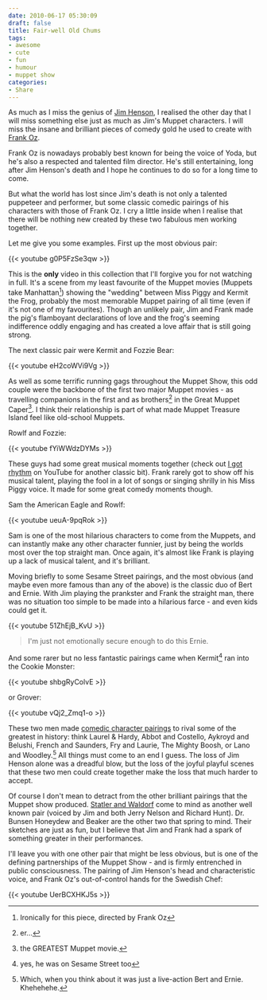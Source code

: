 ```yaml
---
date: 2010-06-17 05:30:09
draft: false
title: Fair-well Old Chums
tags:
- awesome
- cute
- fun
- humour
- muppet show
categories:
- Share
---
```


As much as I miss the genius of [Jim Henson](http://en.wikipedia.org/wiki/Jim_Henson), I realised the other day that I will miss something else just as much as Jim's Muppet characters. I will miss the insane and brilliant pieces of comedy gold he used to create with [Frank Oz](http://en.wikipedia.org/wiki/Frank_Oz).

Frank Oz is nowadays probably best known for being the voice of Yoda, but he's also a respected and talented film director. He's still entertaining, long after Jim Henson's death and I hope he continues to do so for a long time to come.

But what the world has lost since Jim's death is not only a talented puppeteer and performer, but some classic comedic pairings of his characters with those of Frank Oz. I cry a little inside when I realise that there will be nothing new created by these two fabulous men working together.

Let me give you some examples. First up the most obvious pair:

{{< youtube g0P5FzSe3qw >}}

This is the **only** video in this collection that I'll forgive you for not watching in full. It's a scene from my least favourite of the Muppet movies (Muppets take Manhattan[^1]) showing the "wedding" between Miss Piggy and Kermit the Frog, probably the most memorable Muppet pairing of all time (even if it's not one of my favourites). Though an unlikely pair, Jim and Frank made the pig's flamboyant declarations of love and the frog's seeming indifference oddly engaging and has created a love affair that is still going strong.

The next classic pair were Kermit and Fozzie Bear:

{{< youtube eH2coWVi9Vg >}}

As well as some terrific running gags throughout the Muppet Show, this odd couple were the backbone of the first two major Muppet movies - as travelling companions in the first and as brothers[^2] in the Great Muppet Caper[^3]. I think their relationship is part of what made Muppet Treasure Island feel like old-school Muppets.

Rowlf and Fozzie:

{{< youtube fYiWWdzDYMs >}}

These guys had some great musical moments together (check out [I got rhythm](https://www.youtube.com/watch?v=32j8M5G1f8o) on YouTube for another classic bit). Frank rarely got to show off his musical talent, playing the fool in a lot of songs or singing shrilly in his Miss Piggy voice. It made for some great comedy moments though.

Sam the American Eagle and Rowlf:

{{< youtube ueuA-9pqRok >}}

Sam is one of the most hilarious characters to come from the Muppets, and can instantly make any other character funnier, just by being the worlds most over the top straight man. Once again, it's almost like Frank is playing up a lack of musical talent, and it's brilliant.

Moving briefly to some Sesame Street pairings, and the most obvious (and maybe even more famous than any of the above) is the classic duo of Bert and Ernie. With Jim playing the prankster and Frank the straight man, there was no situation too simple to be made into a hilarious farce - and even kids could get it.

{{< youtube 51ZhEjB_KvU >}}

> I'm just not emotionally secure enough to do this Ernie.

And some rarer but no less fantastic pairings came when Kermit[^4] ran into the Cookie Monster:

{{< youtube shbgRyColvE >}}

or Grover:

{{< youtube vQj2_Zmq1-o >}}

These two men made [comedic character pairings](http://en.wikipedia.org/wiki/Double_act) to rival some of the greatest in history: think Laurel & Hardy, Abbot and Costello, Aykroyd and Belushi, French and Saunders, Fry and Laurie, The Mighty Boosh, or Lano and Woodley.[^5] All things must come to an end I guess. The loss of Jim Henson alone was a dreadful blow, but the loss of the joyful playful scenes that these two men could create together make the loss that much harder to accept.

Of course I don't mean to detract from the other brilliant pairings that the Muppet show produced. [Statler and Waldorf](http://en.wikipedia.org/wiki/Statler_and_Waldorf) come to mind as another well known pair (voiced by Jim and both Jerry Nelson and Richard Hunt). Dr. Bunsen Honeydew and Beaker are the other two that spring to mind. Their sketches are just as fun, but I believe that Jim and Frank had a spark of something greater in their performances.

I'll leave you with one other pair that might be less obvious, but is one of the defining partnerships of the Muppet Show - and is firmly entrenched in public consciousness. The pairing of Jim Henson's head and characteristic voice, and Frank Oz's out-of-control hands for the Swedish Chef:

{{< youtube UerBCXHKJ5s >}}

[^1]: Ironically for this piece, directed by Frank Oz
[^2]: er...
[^3]: the GREATEST Muppet movie.
[^4]: yes, he was on Sesame Street too
[^5]: Which, when you think about it was just a live-action Bert and Ernie. Khehehehe.
